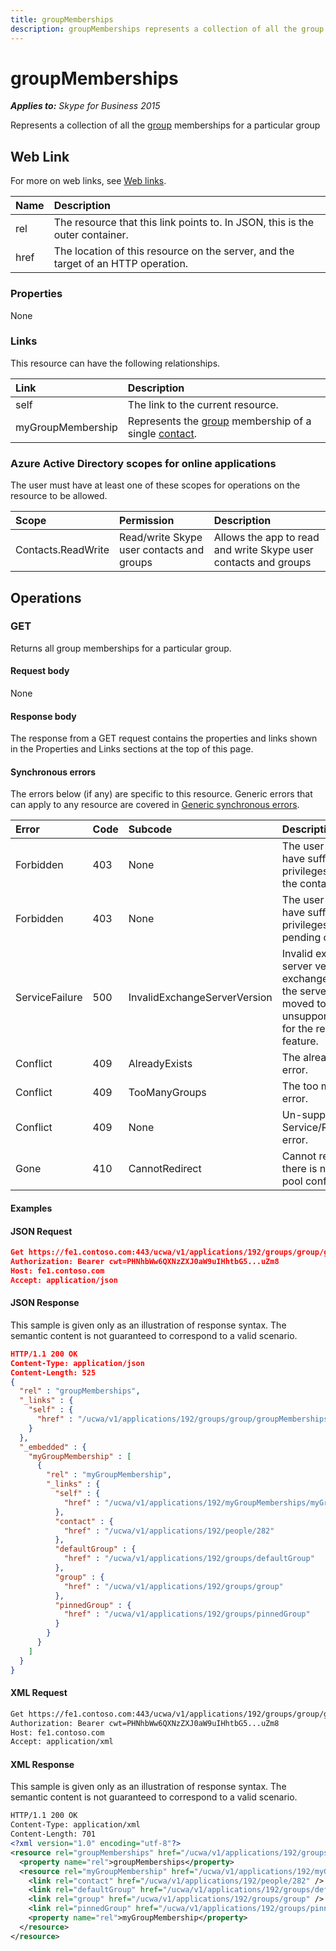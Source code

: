 ```yaml
---
title: groupMemberships
description: groupMemberships represents a collection of all the group memberships for a particular group.
---
```


# groupMemberships

 _**Applies to:** Skype for Business 2015_

Represents a collection of all the [group](group_ref.md) memberships for a particular group

## Web Link

<a name = "sectionSection0"></a>

For more on web links, see [Web links](WebLinks.md).

|**Name**|**Description**|
|:-----|:-----|
|rel|The resource that this link points to. In JSON, this is the outer container.|
|href|The location of this resource on the server, and the target of an HTTP operation.|

### Properties

None

### Links

This resource can have the following relationships.

|**Link**|**Description**|
|:-----|:-----|
|self|The link to the current resource.|
|myGroupMembership|Represents the [group](group_ref.md) membership of a single [contact](contact_ref.md).|

### Azure Active Directory scopes for online applications

The user must have at least one of these scopes for operations on the resource to be allowed.

|**Scope**|**Permission**|**Description**|
|:-----|:-----|:-----|
|Contacts.ReadWrite|Read/write Skype user contacts and groups|Allows the app to read and write Skype user contacts and groups|

## Operations

<a name="sectionSection2"></a>

### GET

Returns all group memberships for a particular group.

#### Request body

None

#### Response body

The response from a GET request contains the properties and links shown in the Properties and Links sections at the top of this page.

#### Synchronous errors

The errors below (if any) are specific to this resource. Generic errors that can apply to any resource are covered in [Generic synchronous errors](GenericSynchronousErrors.md).

|**Error**|**Code**|**Subcode**|**Description**|
|:-----|:-----|:-----|:-----|
|Forbidden|403|None|The user does not have sufficient privileges to access the contact list.|
|Forbidden|403|None|The user does not have sufficient privileges to access pending contacts|
|ServiceFailure|500|InvalidExchangeServerVersion|Invalid exchange server version.The exchange mailbox of the server might have moved to an unsupported version for the required feature.|
|Conflict|409|AlreadyExists|The already exists error.|
|Conflict|409|TooManyGroups|The too many groups error.|
|Conflict|409|None|Un-supported Service/Resource/API error.|
|Gone|410|CannotRedirect|Cannot redirect since there is no back up pool configured.|

#### Examples

#### JSON Request

```json
Get https://fe1.contoso.com:443/ucwa/v1/applications/192/groups/group/groupMemberships HTTP/1.1
Authorization: Bearer cwt=PHNhbWw6QXNzZXJ0aW9uIHhtbG5...uZm8
Host: fe1.contoso.com
Accept: application/json

```

#### JSON Response

This sample is given only as an illustration of response syntax. The semantic content is not guaranteed to correspond to a valid scenario.

```json
HTTP/1.1 200 OK
Content-Type: application/json
Content-Length: 525
{
  "rel" : "groupMemberships",
  "_links" : {
    "self" : {
      "href" : "/ucwa/v1/applications/192/groups/group/groupMemberships"
    }
  },
  "_embedded" : {
    "myGroupMembership" : [
      {
        "rel" : "myGroupMembership",
        "_links" : {
          "self" : {
            "href" : "/ucwa/v1/applications/192/myGroupMemberships/myGroupMembership"
          },
          "contact" : {
            "href" : "/ucwa/v1/applications/192/people/282"
          },
          "defaultGroup" : {
            "href" : "/ucwa/v1/applications/192/groups/defaultGroup"
          },
          "group" : {
            "href" : "/ucwa/v1/applications/192/groups/group"
          },
          "pinnedGroup" : {
            "href" : "/ucwa/v1/applications/192/groups/pinnedGroup"
          }
        }
      }
    ]
  }
}
```

#### XML Request

```xml
Get https://fe1.contoso.com:443/ucwa/v1/applications/192/groups/group/groupMemberships HTTP/1.1
Authorization: Bearer cwt=PHNhbWw6QXNzZXJ0aW9uIHhtbG5...uZm8
Host: fe1.contoso.com
Accept: application/xml

```

#### XML Response

This sample is given only as an illustration of response syntax. The semantic content is not guaranteed to correspond to a valid scenario.

```xml
HTTP/1.1 200 OK
Content-Type: application/xml
Content-Length: 701
<?xml version="1.0" encoding="utf-8"?>
<resource rel="groupMemberships" href="/ucwa/v1/applications/192/groups/group/groupMemberships" xmlns="http://schemas.microsoft.com/rtc/2012/03/ucwa">
  <property name="rel">groupMemberships</property>
  <resource rel="myGroupMembership" href="/ucwa/v1/applications/192/myGroupMemberships/myGroupMembership">
    <link rel="contact" href="/ucwa/v1/applications/192/people/282" />
    <link rel="defaultGroup" href="/ucwa/v1/applications/192/groups/defaultGroup" />
    <link rel="group" href="/ucwa/v1/applications/192/groups/group" />
    <link rel="pinnedGroup" href="/ucwa/v1/applications/192/groups/pinnedGroup" />
    <property name="rel">myGroupMembership</property>
  </resource>
</resource>
```
